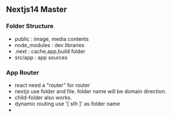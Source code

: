 ## Nextjs14 Master 

### Folder Structure
- public : image, media contents
- node_modules : dev libraries
- .next : cache,app,build folder
- src/app : app sources

### App Router
- react need a "router" for router
- nextjs use folder and file. folder name will be domain direction.
- child-folder also works. 
- dynamic routing use '[ sth ]' as folder name
- 
